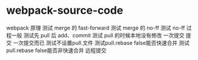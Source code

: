 # webpack-source-code

webpack 原理
测试 merge 的 fast-forward
测试 merge 的 no-ff
测试 no-ff 过程一般
测试先 pull 后 add、commit
测试 pull 的时候本地没有修改
一次提交
提交
一次提交而已
测试不设置pull.文件
测试pull.rebase false能否快速合并
测试pull.rebase false能否非快速合并
远程提交
